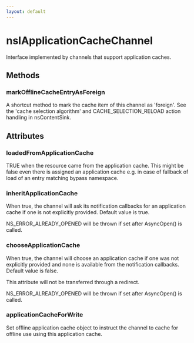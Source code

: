```yaml
---
layout: default
---
```


# nsIApplicationCacheChannel #

Interface implemented by channels that support application caches.


## Methods ##

### markOfflineCacheEntryAsForeign ###

A shortcut method to mark the cache item of this channel as 'foreign'.
See the 'cache selection algorithm' and CACHE_SELECTION_RELOAD
action handling in nsContentSink.


## Attributes ##

### loadedFromApplicationCache ###

TRUE when the resource came from the application cache. This
might be false even there is assigned an application cache
e.g. in case of fallback of load of an entry matching bypass
namespace.


### inheritApplicationCache ###

When true, the channel will ask its notification callbacks for
an application cache if one is not explicitly provided.  Default
value is true.

NS_ERROR_ALREADY_OPENED will be thrown if set after AsyncOpen()
is called.


### chooseApplicationCache ###

When true, the channel will choose an application cache if one
was not explicitly provided and none is available from the
notification callbacks.  Default value is false.

This attribute will not be transferred through a redirect.

NS_ERROR_ALREADY_OPENED will be thrown if set after AsyncOpen()
is called.


### applicationCacheForWrite ###

Set offline application cache object to instruct the channel
to cache for offline use using this application cache.

